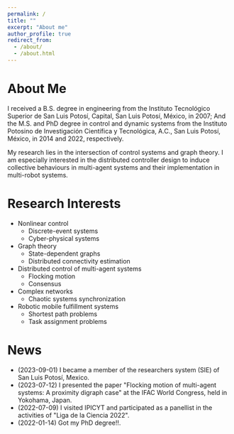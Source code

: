 ```yaml
---
permalink: /
title: ""
excerpt: "About me"
author_profile: true
redirect_from: 
  - /about/
  - /about.html
---
```


# About Me
I received a B.S. degree in engineering from the Instituto Tecnológico Superior de San Luis Potosí, Capital, San Luis Potosí, México, in 2007; And the M.S. and PhD degree in control and dynamic systems from the Instituto Potosino de Investigación Científica y Tecnológica, A.C., San Luis Potosí, México, in 2014 and 2022, respectively.

My research lies in the intersection of control systems and graph theory. I am especially interested in the distributed controller design to induce collective behaviours in multi-agent systems and their implementation in multi-robot systems.

# Research Interests
- Nonlinear control
  - Discrete-event systems
  - Cyber-physical systems
- Graph theory
  - State-dependent graphs
  - Distributed connectivity estimation
- Distributed control of multi-agent systems
  - Flocking motion
  - Consensus
- Complex networks
  - Chaotic systems synchronization
- Robotic mobile fulfillment systems
  - Shortest path problems
  - Task assignment problems

# News
- (2023-09-01) I became a member of the researchers system (SIE) of San Luis Potosí, Mexico.
- (2023-07-12) I presented the paper "Flocking motion of multi-agent systems: A proximity digraph case" at the IFAC World Congress, held in Yokohama, Japan.
- (2022-07-09) I visited IPICYT and participated as a panellist in the activities of "Liga de la Ciencia 2022".
- (2022-01-14) Got my PhD degree!!.
